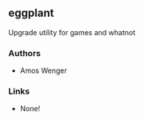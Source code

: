 ## eggplant

Upgrade utility for games and whatnot

### Authors

  * Amos Wenger
  
### Links

  * None!

